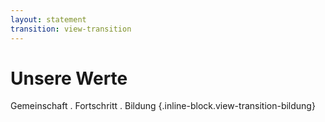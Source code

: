 ```yaml
---
layout: statement
transition: view-transition
---
```


# Unsere Werte
<span v-mark.orange>Gemeinschaft</span>
.
<span v-mark.circle.blue>Fortschritt</span>
.
Bildung {.inline-block.view-transition-bildung}
